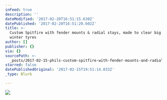 ```yaml
---
inFeed: true
description: ''
dateModified: '2017-02-20T16:51:15.630Z'
datePublished: '2017-02-20T16:51:20.602Z'
title: >-
  Custom Spitfire with fender mounts & radial stays, made to clear big fat
  winter tyres
author: []
publisher: {}
via: {}
sourcePath: >-
  _posts/2017-02-15-phils-custom-spitfire-with-fender-mounts-and-radial-seat-stay.md
starred: false
datePublishedOriginal: '2017-02-15T19:51:14.033Z'
_type: Blurb

---
```

![](https://the-grid-user-content.s3-us-west-2.amazonaws.com/5c0d1c1c-c240-420d-8e73-4d73443bed06.jpg)